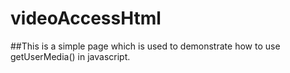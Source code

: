 # videoAccessHtml

##This is a simple page which is used to demonstrate how to use getUserMedia() in javascript.
